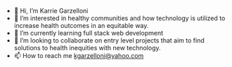 - 👋 Hi, I’m Karrie Garzelloni
- 👀 I’m interested in healthy communities and how technology is utilized to increase health outcomes in an equitable way. 
- 🌱 I’m currently learning full stack web development
- 💞️ I’m looking to collaborate on entry level projects that aim to find solutions to health inequities with new technology.
- 📫 How to reach me kgarzelloni@yahoo.com

<!---
kgarzelloni/kgarzelloni is a ✨ special ✨ repository because its `README.md` (this file) appears on your GitHub profile.
You can click the Preview link to take a look at your changes.
--->
